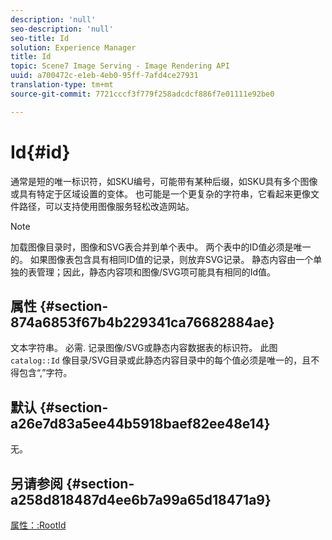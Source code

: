 ```yaml
---
description: 'null'
seo-description: 'null'
seo-title: Id
solution: Experience Manager
title: Id
topic: Scene7 Image Serving - Image Rendering API
uuid: a700472c-e1eb-4eb0-95ff-7afd4ce27931
translation-type: tm+mt
source-git-commit: 7721cccf3f779f258adcdcf886f7e01111e92be0

---
```



# Id{#id}

通常是短的唯一标识符，如SKU编号，可能带有某种后缀，如SKU具有多个图像或具有特定于区域设置的变体。 也可能是一个更复杂的字符串，它看起来更像文件路径，可以支持使用图像服务轻松改造网站。

>[!NOTE]
>
>加载图像目录时，图像和SVG表合并到单个表中。 两个表中的ID值必须是唯一的。 如果图像表包含具有相同ID值的记录，则放弃SVG记录。 静态内容由一个单独的表管理；因此，静态内容项和图像/SVG项可能具有相同的Id值。

## 属性 {#section-874a6853f67b4b229341ca76682884ae}

文本字符串。 必需. 记录图像/SVG或静态内容数据表的标识符。 此图 `catalog::Id` 像目录/SVG目录或此静态内容目录中的每个值必须是唯一的，且不得包含“,”字符。

## 默认 {#section-a26e7d83a5ee44b5918baef82ee48e14}

无。

## 另请参阅 {#section-a258d818487d4ee6b7a99a65d18471a9}

[属性：:RootId](../../../../../../is-api/image-catalog/image-serving-api-ref/c-image-catalog-reference/c-attributes-reference/r-rootid.md#reference-13653312925e4a08b90f99961d53f546)
